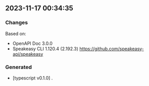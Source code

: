 

## 2023-11-17 00:34:35
### Changes
Based on:
- OpenAPI Doc 3.0.0 
- Speakeasy CLI 1.120.4 (2.192.3) https://github.com/speakeasy-api/speakeasy
### Generated
- [typescript v0.1.0] .
